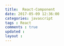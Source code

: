 ```yaml
---
title:  React-Component
date: 2017-05-09 12:36:00
categories: javascript
tags : React
comments : true 
updated : 
layout : 
---
```


